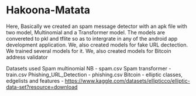 # Hakoona-Matata
Here, Basically we created an spam message detector with an apk file with two model, Multinomial and a Transformer model. The models are convereted to pkl and tflite so as to intergrate in any of the android app development application.
We, also created models for fake URL dectection. We trained several models for it.
We, also created models for Bitcoin address validator


Datasets used
Spam multinomial NB - spam.csv 
Spam transformer - train.csv
Phishing_URL_Detection - phishing.csv
Bitcoin - elliptic classes, edgelists and features -  https://www.kaggle.com/datasets/ellipticco/elliptic-data-set?resource=download
